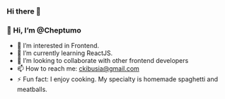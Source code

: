 ### Hi there 👋
### 👋 Hi, I’m @Cheptumo
- 👀 I’m interested in Frontend.
- 🌱 I’m currently learning ReactJS.
- 👯 I’m looking to collaborate with other frontend developers
- 📫 How to reach me: ckibusia@gmail.com
- ⚡ Fun fact: I enjoy cooking. My specialty is homemade spaghetti and meatballs.
